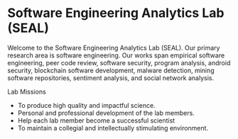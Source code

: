# Software Engineering Analytics Lab (SEAL)

Welcome to the Software Engineering Analytics Lab (SEAL). Our primary research area is software engineering. Our works span empirical software engineering, peer code review, software security, program analysis, android security, blockchain software development, malware detection, mining software repositories, sentiment analysis, and social network analysis.

Lab Missions
- To produce high quality and impactful science.
- Personal and professional development of the lab members.
- Help each lab member become a successful scientist
- To maintain a collegial and intellectually stimulating environment.
